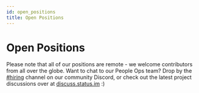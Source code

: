 ```yaml
---
id: open_positions
title: Open Positions 
---
```


# Open Positions

Please note that all of our positions are remote - we welcome contributors from all over the globe. Want to chat to our People Ops team? Drop by the [#hiring](https://discord.gg/ncDjzk2) channel on our community Discord, or check out the latest project discussions over at [discuss.status.im](https://discuss.status.im) :) 
 
<div id="grnhse_app"></div>
<script src="https://boards.greenhouse.io/embed/job_board/js?for=status72"></script>
